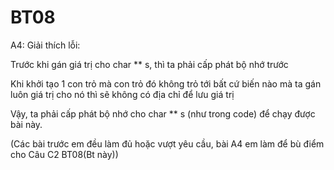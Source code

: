 # BT08

A4: Giải thích lỗi:

Trước khi gán giá trị cho char ** s, thì ta phải cấp phát bộ nhớ trước

Khi khởi tạo 1 con trỏ mà con trỏ đó không trỏ tới bất cứ biến nào mà ta gán luôn giá trị cho nó thì sẽ không có địa chỉ để lưu giá trị

Vậy, ta phải cấp phát bộ nhớ cho char ** s (như trong code) để chạy được bài này.

(Các bài trước em đều làm đủ hoặc vượt yêu cầu, bài A4 em làm để bù điểm cho Câu C2 BT08(Bt này))
